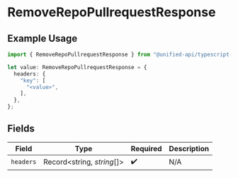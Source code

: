 # RemoveRepoPullrequestResponse

## Example Usage

```typescript
import { RemoveRepoPullrequestResponse } from "@unified-api/typescript-sdk/sdk/models/operations";

let value: RemoveRepoPullrequestResponse = {
  headers: {
    "key": [
      "<value>",
    ],
  },
};
```

## Fields

| Field                      | Type                       | Required                   | Description                |
| -------------------------- | -------------------------- | -------------------------- | -------------------------- |
| `headers`                  | Record<string, *string*[]> | :heavy_check_mark:         | N/A                        |